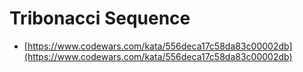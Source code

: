 # Tribonacci Sequence

- [https://www.codewars.com/kata/556deca17c58da83c00002db](https://www.codewars.com/kata/556deca17c58da83c00002db)
